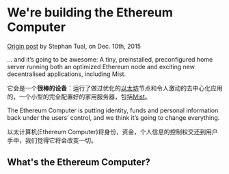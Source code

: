# We're building the Ethereum Computer

[Origin post](https://blog.slock.it/we-re-building-the-ethereum-computer-9133953c9f02) by Stephan Tual, on Dec. 10th, 2015

... and it’s going to be awesome: A tiny, preinstalled, preconfigured home server running both an optimized Ethereum node and exciting new decentralised applications, including Mist.

它会是一个**很棒的设备**：运行了做过优化的[以太坊](https://ethereum.org/)节点和令人激动的去中心化应用的，一个小型的完全配置好的家用服务器，包括[Mist](http://ethfans.org/topics/78)。

The Ethereum Computer is putting identity, funds and personal information back under the users’ control, and we think it’s going to change everything.

以太计算机(Ethereum Computer)将身份，资金，个人信息的控制权交还到用户手中，我们觉得它将会改变一切。

## What's the Ethereum Computer?

